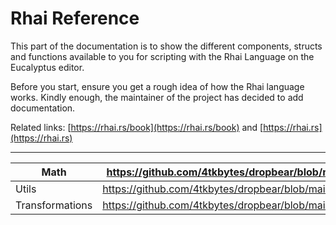 # Rhai Reference

This part of the documentation is to show the different components, structs and functions available to you for scripting with the Rhai Language on the Eucalyptus editor.

Before you start, ensure you get a rough idea of how the Rhai language works. Kindly enough, the maintainer of the project has decided to add documentation.

Related links: [https://rhai.rs/book](https://rhai.rs/book) and [https://rhai.rs](https://rhai.rs)

---

| Math            | https://github.com/4tkbytes/dropbear/blob/main/docs/math.md      |
|-----------------|------------------------------------------------------------------|
| Utils           | https://github.com/4tkbytes/dropbear/blob/main/docs/utils.md     |
| Transformations | https://github.com/4tkbytes/dropbear/blob/main/docs/transform.md |